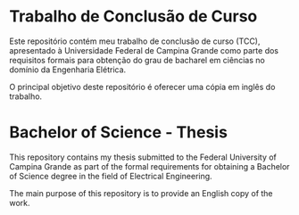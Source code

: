 # Trabalho de Conclusão de Curso 

Este repositório contém meu trabalho de conclusão de curso (TCC), apresentado à Universidade Federal de Campina Grande como parte dos requisitos formais para obtenção do grau de bacharel em ciências no domínio da Engenharia Elétrica.

O principal objetivo deste repositório é oferecer uma cópia em inglês do trabalho.

# Bachelor of Science - Thesis

This repository contains my thesis submitted to the Federal University of Campina Grande as part of the formal requirements for obtaining a Bachelor of Science degree in the field of Electrical Engineering.

The main purpose of this repository is to provide an English copy of the work.
